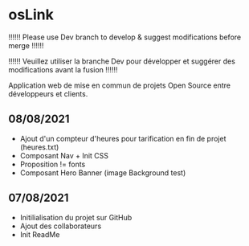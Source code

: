 # osLink

!!!!!! Please use Dev branch to develop & suggest modifications before merge !!!!!!

!!!!!! Veuillez utiliser la branche Dev pour développer et suggérer des modifications avant la fusion !!!!!!

Application web de mise en commun de projets Open Source entre développeurs et clients.

08/08/2021 
---------------------------------------------
  - Ajout d'un compteur d'heures pour tarification en fin de projet (heures.txt)
  - Composant Nav + Init CSS 
  - Proposition != fonts
  - Composant Hero Banner (image Background test)


07/08/2021
---------------------------------------------
  - Initilialisation du projet sur GitHub
  - Ajout des collaborateurs
  - Init ReadMe 
